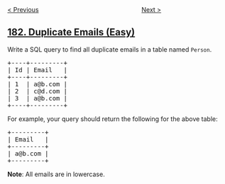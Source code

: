 <!--|This file generated by command(leetcode description); DO NOT EDIT.    |-->
<!--+----------------------------------------------------------------------+-->
<!--|@author    openset <openset.wang@gmail.com>                           |-->
<!--|@link      https://github.com/openset                                 |-->
<!--|@home      https://github.com/openset/leetcode                        |-->
<!--+----------------------------------------------------------------------+-->

[< Previous](../employees-earning-more-than-their-managers "Employees Earning More Than Their Managers")
　　　　　　　　　　　　　　　　
[Next >](../customers-who-never-order "Customers Who Never Order")

## [182. Duplicate Emails (Easy)](https://leetcode.com/problems/duplicate-emails "查找重复的电子邮箱")

<p>Write a SQL query to find all duplicate emails in a table named <code>Person</code>.</p>

<pre>
+----+---------+
| Id | Email   |
+----+---------+
| 1  | a@b.com |
| 2  | c@d.com |
| 3  | a@b.com |
+----+---------+
</pre>

<p>For example, your query should return the following for the above table:</p>

<pre>
+---------+
| Email   |
+---------+
| a@b.com |
+---------+
</pre>

<p><strong>Note</strong>: All emails are in lowercase.</p>
